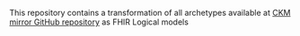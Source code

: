 This repository contains a transformation of all archetypes available at [CKM mirror GitHub repository](https://github.com/openEHR/CKM-mirror) as FHIR Logical models
